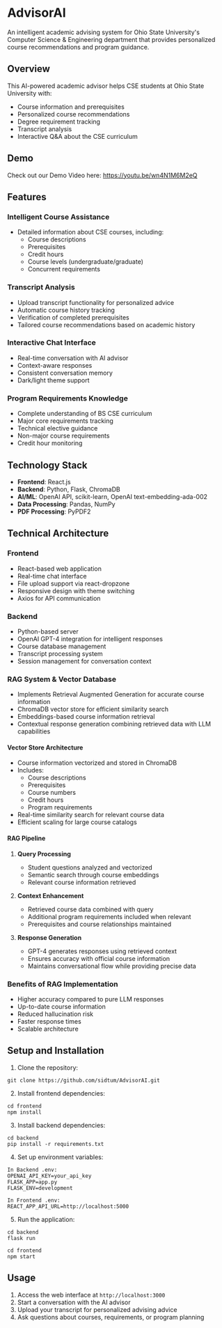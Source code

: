 # AdvisorAI

An intelligent academic advising system for Ohio State University's Computer Science & Engineering department that provides personalized course recommendations and program guidance.

## Overview

This AI-powered academic advisor helps CSE students at Ohio State University with:
- Course information and prerequisites
- Personalized course recommendations
- Degree requirement tracking
- Transcript analysis
- Interactive Q&A about the CSE curriculum

## Demo

Check out our Demo Video here: https://youtu.be/wn4N1M6M2eQ

## Features

### Intelligent Course Assistance
- Detailed information about CSE courses, including:
  - Course descriptions
  - Prerequisites
  - Credit hours
  - Course levels (undergraduate/graduate)
  - Concurrent requirements

### Transcript Analysis
- Upload transcript functionality for personalized advice
- Automatic course history tracking
- Verification of completed prerequisites
- Tailored course recommendations based on academic history

### Interactive Chat Interface
- Real-time conversation with AI advisor
- Context-aware responses
- Consistent conversation memory
- Dark/light theme support

### Program Requirements Knowledge
- Complete understanding of BS CSE curriculum
- Major core requirements tracking
- Technical elective guidance
- Non-major course requirements
- Credit hour monitoring

## Technology Stack

- **Frontend**: React.js
- **Backend**: Python, Flask, ChromaDB
- **AI/ML**: OpenAI API, scikit-learn, OpenAI text-embedding-ada-002
- **Data Processing**: Pandas, NumPy
- **PDF Processing**: PyPDF2

## Technical Architecture

### Frontend
- React-based web application
- Real-time chat interface
- File upload support via react-dropzone
- Responsive design with theme switching
- Axios for API communication

### Backend
- Python-based server
- OpenAI GPT-4 integration for intelligent responses
- Course database management
- Transcript processing system
- Session management for conversation context


### RAG System & Vector Database
- Implements Retrieval Augmented Generation for accurate course information
- ChromaDB vector store for efficient similarity search
- Embeddings-based course information retrieval
- Contextual response generation combining retrieved data with LLM capabilities

#### Vector Store Architecture
- Course information vectorized and stored in ChromaDB
- Includes:
  - Course descriptions
  - Prerequisites
  - Course numbers
  - Credit hours
  - Program requirements
- Real-time similarity search for relevant course data
- Efficient scaling for large course catalogs

#### RAG Pipeline
1. **Query Processing**
   - Student questions analyzed and vectorized
   - Semantic search through course embeddings
   - Relevant course information retrieved

2. **Context Enhancement**
   - Retrieved course data combined with query
   - Additional program requirements included when relevant
   - Prerequisites and course relationships maintained

3. **Response Generation**
   - GPT-4 generates responses using retrieved context
   - Ensures accuracy with official course information
   - Maintains conversational flow while providing precise data

### Benefits of RAG Implementation
- Higher accuracy compared to pure LLM responses
- Up-to-date course information
- Reduced hallucination risk
- Faster response times
- Scalable architecture

## Setup and Installation

1. Clone the repository:
```
git clone https://github.com/sidtum/AdvisorAI.git
```


2. Install frontend dependencies:
```
cd frontend
npm install
```


3. Install backend dependencies:
```
cd backend
pip install -r requirements.txt
```


4. Set up environment variables:
```
In Backend .env:
OPENAI_API_KEY=your_api_key
FLASK_APP=app.py
FLASK_ENV=development

In Frontend .env:
REACT_APP_API_URL=http://localhost:5000
```


5. Run the application:
```
cd backend
flask run
```

```
cd frontend
npm start
```

## Usage

1. Access the web interface at `http://localhost:3000`
2. Start a conversation with the AI advisor
3. Upload your transcript for personalized advising advice
4. Ask questions about courses, requirements, or program planning
